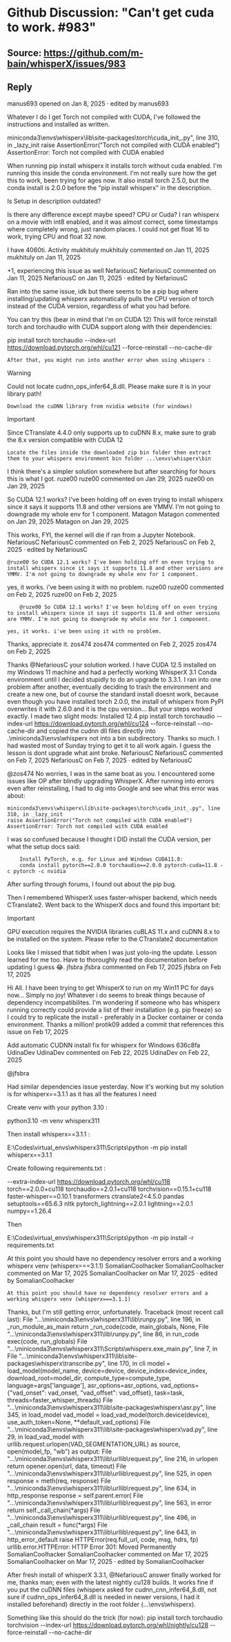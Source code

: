 # Github Discussion: "Can't get cuda to work. #983"

## Source: https://github.com/m-bain/whisperX/issues/983

## Reply
manus693
opened on Jan 8, 2025 · edited by manus693

Whatever I do I get Torch not compiled with CUDA, I've followed the instructions and installed as written.

miniconda3\envs\whisperx\lib\site-packages\torch\cuda_init_.py", line 310, in _lazy_init
raise AssertionError("Torch not compiled with CUDA enabled")
AssertionError: Torch not compiled with CUDA enabled

When running pip install whisperx it installs torch without cuda enabled. I'm running this inside the conda environment.
I'm not really sure how the get this to work, been trying for ages now.
It also install torch 2.5.0, but the conda install is 2.0.0 before the "pip install whisperx" in the description.

Is Setup in description outdated?

Is there any difference except maybe speed? CPU or Cuda?
I ran whisperx on a movie with int8 enabled, and it was almost correct, some timestamps where completely wrong, just random places.
I could not get float 16 to work, trying CPU and float 32 now.

I have 4060ti.
Activity
mukhituly
mukhituly commented on Jan 11, 2025
mukhituly
on Jan 11, 2025

+1, experiencing this issue as well
NefariousC
NefariousC commented on Jan 11, 2025
NefariousC
on Jan 11, 2025 · edited by NefariousC

Ran into the same issue, idk but there seems to be a pip bug where installing/updating whisperx automatically pulls the CPU version of torch instead of the CUDA version, regardless of what you had before.

You can try this (bear in mind that i'm on CUDA 12)
This will force reinstall torch and torchaudio with CUDA support along with their dependencies:

pip install torch torchaudio --index-url https://download.pytorch.org/whl/cu121 --force-reinstall --no-cache-dir

    After that, you might run into another error when using whisperx :

Warning

Could not locate cudnn_ops_infer64_8.dll. Please make sure it is in your library path!

    Download the cuDNN library from nvidia website (for windows)

Important

Since CTranslate 4.4.0 only supports up to cuDNN 8.x, make sure to grab the 8.x version compatible with CUDA 12

    Locate the files inside the downloaded zip bin folder then extract them to your whisperx environment bin folder ...\envs\whisperx\bin

I think there's a simpler solution somewhere but after searching for hours this is what I got.
ruze00
ruze00 commented on Jan 29, 2025
ruze00
on Jan 29, 2025

So CUDA 12.1 works? I've been holding off on even trying to install whisperx since it says it supports 11.8 and other versions are YMMV. I'm not going to downgrade my whole env for 1 component.
Matagon
Matagon commented on Jan 29, 2025
Matagon
on Jan 29, 2025

This works, FYI, the kernel will die if ran from a Jupyter Notebook.
NefariousC
NefariousC commented on Feb 2, 2025
NefariousC
on Feb 2, 2025 · edited by NefariousC

    @ruze00 So CUDA 12.1 works? I've been holding off on even trying to install whisperx since it says it supports 11.8 and other versions are YMMV. I'm not going to downgrade my whole env for 1 component.

yes, it works. i've been using it with no problem.
ruze00
ruze00 commented on Feb 2, 2025
ruze00
on Feb 2, 2025

        @ruze00 So CUDA 12.1 works? I've been holding off on even trying to install whisperx since it says it supports 11.8 and other versions are YMMV. I'm not going to downgrade my whole env for 1 component.

    yes, it works. i've been using it with no problem.

Thanks, appreciate it.
zos474
zos474 commented on Feb 2, 2025
zos474
on Feb 2, 2025

Thanks @NefariousC your solution worked. I have CUDA 12.5 installed on my Windows 11 machine and had a perfectly working WhisperX 3.1 Conda environment until I decided stupidly to do an upgrade to 3.3.1. I ran into one problem after another, eventually deciding to trash the environment and create a new one, but of course the standard install doesnt work, because even though you have installed torch 2.0.0, the install of whisperx from PyPI overwrites it with 2.6.0 and it is the cpu version... But your steps worked exactly. I made two slight mods: Installed 12.4  pip install torch torchaudio --index-url https://download.pytorch.org/whl/cu124 --force-reinstall --no-cache-dir and copied the cudnn dll files directly into .\miniconda3\envs\whisperx not into a bin subdirectory. Thanks so much. I had wasted most of Sunday trying to get it to all work again. I guess the lesson is dont upgrade what aint broke.
NefariousC
NefariousC commented on Feb 7, 2025
NefariousC
on Feb 7, 2025 · edited by NefariousC

@zos474 No worries, I was in the same boat as you. I encountered some issues like OP after blindly upgrading WhisperX. After running into errors even after reinstalling, I had to dig into Google and see what this error was about:

    miniconda3\envs\whisperx\lib\site-packages\torch\cuda_init_.py", line 310, in _lazy_init
    raise AssertionError("Torch not compiled with CUDA enabled")
    AssertionError: Torch not compiled with CUDA enabled

I was so confused because I thought I DID install the CUDA version, per what the setup docs said:

        Install PyTorch, e.g. for Linux and Windows CUDA11.8:
        conda install pytorch==2.0.0 torchaudio==2.0.0 pytorch-cuda=11.8 -c pytorch -c nvidia

After surfing through forums, I found out about the pip bug.

Then I remembered WhisperX uses faster-whisper backend, which needs CTranslate2. Went back to the WhisperX docs and found this important bit:

Important

GPU execution requires the NVIDIA libraries cuBLAS 11.x and cuDNN 8.x to be installed on the system. Please refer to the CTranslate2 documentation

Looks like I missed that tidbit when I was just yolo-ing the update. Lesson learned for me too. Have to thoroughly read the documentation before updating I guess 😂.
jfsbra
jfsbra commented on Feb 17, 2025
jfsbra
on Feb 17, 2025

Hi All.
I have been trying to get WhisperX to run on my Win11 PC for days now... Simply no joy!
Whatever i do seems to break things because of dependency incompatibilites.
I'm wondering if someone who has whisperx running correctly could provide a list of their installation (e.g. pip freeze) so I could try to replicate the install - preferably in a Docker container or conda environment.
Thanks a million!
protik09
added a commit that references this issue on Feb 17, 2025

Add automatic CUDNN install fix for whisperx for Windows
636c8fa
UdinaDev
UdinaDev commented on Feb 22, 2025
UdinaDev
on Feb 22, 2025

@jfsbra

Had similar dependencies issue yesterday.
Now it's working but my solution is for whisperx==3.1.1 as it has all the features I need

Create venv with your python 3.10 :

python3.10 -m venv whisperx311

Then install whisperx==3.1.1 :

E:\Codes\virtual_envs\whisperx311\Scripts\python -m pip install whisperx==3.1.1

Create following requirements.txt :

--extra-index-url https://download.pytorch.org/whl/cu118
torch==2.0.0+cu118
torchaudio==2.0.1+cu118
torchvision==0.15.1+cu118
faster-whisper==0.10.1
transformers
ctranslate2<4.5.0
pandas
setuptools==65.6.3
nltk
pytorch_lightning==2.0.1
lightning==2.0.1
numpy==1.26.4

Then

E:\Codes\virtual_envs\whisperx311\Scripts\python -m pip install -r requirements.txt 

At this point you should have no dependency resolver errors and a working whisperx venv (whisperx===3.1.1)
SomalianCoolhacker
SomalianCoolhacker commented on Mar 17, 2025
SomalianCoolhacker
on Mar 17, 2025 · edited by SomalianCoolhacker

    At this point you should have no dependency resolver errors and a working whisperx venv (whisperx===3.1.1)

Thanks, but I'm still getting error, unfortunately.
Traceback (most recent call last):
File "...\miniconda3\envs\whisperx311\lib\runpy.py", line 196, in _run_module_as_main
return _run_code(code, main_globals, None,
File "...\miniconda3\envs\whisperx311\lib\runpy.py", line 86, in run_code
exec(code, run_globals)
File "...\miniconda3\envs\whisperx311\Scripts\whisperx.exe_main.py", line 7, in
File "...\miniconda3\envs\whisperx311\lib\site-packages\whisperx\transcribe.py", line 170, in cli
model = load_model(model_name, device=device, device_index=device_index, download_root=model_dir, compute_type=compute_type, language=args['language'], asr_options=asr_options, vad_options={"vad_onset": vad_onset, "vad_offset": vad_offset}, task=task, threads=faster_whisper_threads)
File "...\miniconda3\envs\whisperx311\lib\site-packages\whisperx\asr.py", line 345, in load_model
vad_model = load_vad_model(torch.device(device), use_auth_token=None, **default_vad_options)
File "...\miniconda3\envs\whisperx311\lib\site-packages\whisperx\vad.py", line 29, in load_vad_model
with urllib.request.urlopen(VAD_SEGMENTATION_URL) as source, open(model_fp, "wb") as output:
File "...\miniconda3\envs\whisperx311\lib\urllib\request.py", line 216, in urlopen
return opener.open(url, data, timeout)
File "...\miniconda3\envs\whisperx311\lib\urllib\request.py", line 525, in open
response = meth(req, response)
File "...\miniconda3\envs\whisperx311\lib\urllib\request.py", line 634, in http_response
response = self.parent.error(
File "...\miniconda3\envs\whisperx311\lib\urllib\request.py", line 563, in error
return self._call_chain(*args)
File "...\miniconda3\envs\whisperx311\lib\urllib\request.py", line 496, in _call_chain
result = func(*args)
File "...\miniconda3\envs\whisperx311\lib\urllib\request.py", line 643, in http_error_default
raise HTTPError(req.full_url, code, msg, hdrs, fp)
urllib.error.HTTPError: HTTP Error 301: Moved Permanently
SomalianCoolhacker
SomalianCoolhacker commented on Mar 17, 2025
SomalianCoolhacker
on Mar 17, 2025 · edited by SomalianCoolhacker

After fresh install of whisperX 3.3.1, @NefariousC answer finally worked for me, thanks man; even with the latest nightly cu128 builds. It works fine if you put the cuDNN files (whisperx asked for cudnn_cnn_infer64_8.dll, not sure if cudnn_ops_infer64_8.dll is needed in newer versions, I had it installed beforehand) directly in the root folder (...\envs\whisperx).

Something like this should do the trick (for now):
pip install torch torchaudio torchvision --index-url https://download.pytorch.org/whl/nightly/cu128 --force-reinstall --no-cache-dir